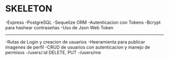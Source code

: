 # SKELETON

-Express
-PostgreSQL
-Sequelize ORM
-Autenticacion con Tokens
-Bcrypt para hashear contraseñas
-Uso de Json Web Token

---

-Rutas de Login y creacion de usuarios
-Heeramienta para publicar imagenes de perfil
-CRUD de usuarios con autenticacion y manejo de permisos
-/users/:id DELETE, PUT
-/users/me

